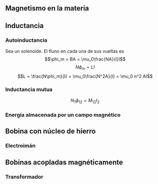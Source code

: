 ## Magnetismo en la materia
## Inductancia
### Autoinductancia
Sea un solenoide. El fluno en cada una de sus vueltas es
$$\phi_m = BA = \mu_0\frac{NA}{l}I$$
$$N\phi_m = LI$$
$$L = \frac{N\phi_m}{I} = \mu_0\frac{N^2A}{l} = \mu_0 n^2 Al$$
### Inductancia mutua
$$N_1 \phi_{12} = M_{12} I_2$$
### Energía almacenada por un campo magnético
## Bobina con núcleo de hierro
### Electroimán
## Bobinas acopladas magnéticamente
### Transformador